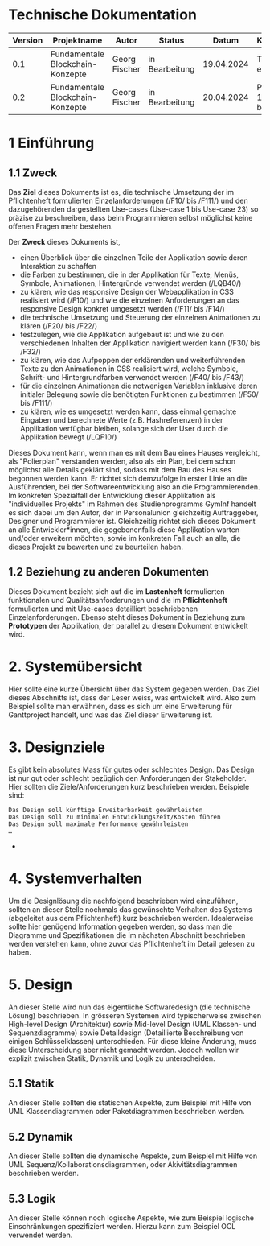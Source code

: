 # Technische Dokumentation

| Version | Projektname                       | Autor         | Status         | Datum      | Kommentar |
| ------- | --------------------------------- | ------------- | -------------- | ---------- | --------- |
|   0.1   |  Fundamentale Blockchain-Konzepte | Georg Fischer | in Bearbeitung | 19.04.2024 | Template erstellt |
|   0.2   |  Fundamentale Blockchain-Konzepte | Georg Fischer | in Bearbeitung | 20.04.2024 | Pkt 1.1 bis 1.2 bearbeitet |


# 1 Einführung

## 1.1 Zweck 

Das **Ziel** dieses Dokuments ist es, die technische Umsetzung der im Pflichtenheft formulierten Einzelanforderungen (/F10/
bis /F111/) und den dazugehörenden dargestellten Use-cases (Use-case 1 bis Use-case 23) so präzise zu beschreiben, dass
beim Programmieren selbst möglichst keine offenen Fragen mehr bestehen.

Der **Zweck** dieses Dokuments ist,
* einen Überblick über die einzelnen Teile der Applikation sowie deren Interaktion zu schaffen
* die Farben zu bestimmen, die in der Applikation für Texte, Menüs, Symbole, Animationen, Hintergründe verwendet werden
  (/LQB40/)
* zu klären, wie das responsive Design der Webapplikation in CSS realisiert wird (/F10/) und wie die einzelnen
  Anforderungen an das responsive Design konkret umgesetzt werden (/F11/ bis /F14/)
* die technische Umsetzung und Steuerung der einzelnen Animationen zu klären (/F20/ bis /F22/)
* festzulegen, wie die Applikation aufgebaut ist und wie zu den verschiedenen Inhalten der Applikation navigiert werden
  kann (/F30/ bis /F32/)
* zu klären, wie das Aufpoppen der erklärenden und weiterführenden Texte zu den Animationen in CSS realisiert wird, welche
  Symbole, Schrift- und Hintergrundfarben verwendet werden (/F40/ bis /F43/)
* für die einzelnen Animationen die notwenigen Variablen inklusive deren initialer Belegung sowie die benötigten
  Funktionen zu bestimmen (/F50/ bis /F111/)
* zu klären, wie es umgesetzt werden kann, dass einmal gemachte Eingaben und berechnete Werte (z.B. Hashreferenzen) in der
  Applikation verfügbar bleiben, solange sich der User durch die Applikation bewegt (/LQF10/)
  
Dieses Dokument kann, wenn man es mit dem Bau eines Hauses vergleicht, als "Polierplan" verstanden werden, also als ein
Plan, bei dem schon möglichst alle Details geklärt sind, sodass mit dem Bau des Hauses begonnen werden kann. Er richtet 
sich demzufolge in erster Linie an die Ausführenden, bei der Softwareentwicklung also an die Programmierenden. Im konkreten
Spezialfall der Entwicklung dieser Applikation als "individuelles Projekts" im Rahmen des Studienprogramms GymInf handelt
es sich dabei um den Autor, der in Personalunion gleichzeitig Auftraggeber, Designer und Programmierer ist. Gleichzeitig 
richtet sich dieses Dokument an alle Entwickler*innen, die gegebenenfalls diese Applikation warten und/oder erweitern 
möchten, sowie im konkreten Fall auch an alle, die dieses Projekt zu bewerten und zu beurteilen haben.


## 1.2 Beziehung zu anderen Dokumenten

Dieses Dokument bezieht sich auf die im **Lastenheft** formulierten funktionalen und Qualitätsanforderungen und die im
**Pflichtenheft** formulierten und mit Use-cases detailliert beschriebenen Einzelanforderungen. Ebenso steht dieses 
Dokument in Beziehung zum **Prototypen** der Applikation, der parallel zu diesem Dokument entwickelt wird.


# 2. Systemübersicht


Hier sollte eine kurze Übersicht über das System gegeben werden. Das Ziel dieses Abschnitts ist, dass der Leser weiss, was entwickelt wird. Also zum Beispiel sollte man erwähnen, dass es sich um eine Erweiterung für Ganttproject handelt, und was das Ziel dieser Erweiterung ist.

# 3. Designziele
Es gibt kein absolutes Mass für gutes oder schlechtes Design. Das Design ist nur gut oder schlecht bezüglich den Anforderungen der Stakeholder. Hier sollten die Ziele/Anforderungen kurz beschrieben werden. Beispiele sind:

    Das Design soll künftige Erweiterbarkeit gewährleisten
    Das Design soll zu minimalen Entwicklungszeit/Kosten führen
    Das Design soll maximale Performance gewährleisten
    …

* 

# 4. Systemverhalten
Um die Designlösung die nachfolgend beschrieben wird einzuführen, sollten an dieser Stelle nochmals das gewünschte Verhalten des Systems (abgeleitet aus dem Pflichtenheft) kurz beschrieben werden. Idealerweise sollte hier genügend Information gegeben werden, so dass man die Diagramme und Spezifikationen die im nächsten Abschnitt beschrieben werden verstehen kann, ohne zuvor das Pflichtenheft im Detail gelesen zu haben.

# 5. Design
An dieser Stelle wird nun das eigentliche Softwaredesign (die technische Lösung) beschrieben. In grösseren Systemen wird typischerweise zwischen High-level Design (Architektur) sowie Mid-level Design (UML Klassen- und Sequenzdiagramme) sowie Detaildesign (Detaillierte Beschreibung von einigen Schlüsselklassen) unterschieden. Für diese kleine Änderung, muss diese Unterscheidung aber nicht gemacht werden. Jedoch wollen wir explizit zwischen Statik, Dynamik und Logik zu unterscheiden.
## 5.1 Statik
An dieser Stelle sollten die statischen Aspekte, zum Beispiel mit Hilfe von UML Klassendiagrammen oder Paketdiagrammen beschrieben werden.

## 5.2 Dynamik
An dieser Stelle sollten die dynamische Aspekte, zum Beispiel mit Hilfe von UML Sequenz/Kollaborationsdiagrammen, oder Akivitätsdiagrammen beschrieben werden.

## 5.3 Logik 
An dieser Stelle können noch logische Aspekte, wie zum Beispiel logische Einschränkungen spezifiziert werden. Hierzu kann zum Beispiel OCL verwendet werden.
